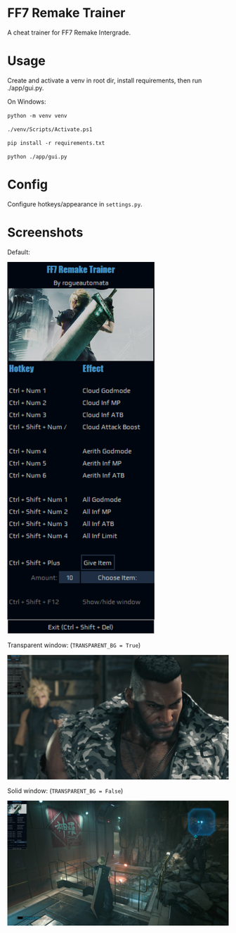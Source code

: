 # FF7 Remake Trainer

A cheat trainer for FF7 Remake Intergrade.

# Usage

Create and activate a venv in root dir, install requirements, then run ./app/gui.py.

On Windows:

`python -m venv venv`

`./venv/Scripts/Activate.ps1`

`pip install -r requirements.txt`

`python ./app/gui.py`

# Config

Configure hotkeys/appearance in `settings.py`.

# Screenshots

Default:

![Demo image](demo.png?raw=true)

Transparent window: (`TRANSPARENT_BG = True`)

![Demo image](demo1-trans.jpg)

Solid window: (`TRANSPARENT_BG = False`)

![Demo image](demo2-solid.jpg)

